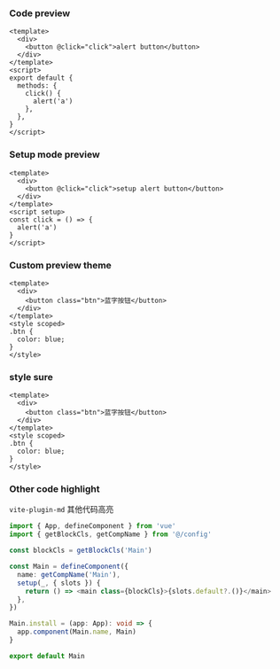 ### Code preview

```vue preview
<template>
  <div>
    <button @click="click">alert button</button>
  </div>
</template>
<script>
export default {
  methods: {
    click() {
      alert('a')
    },
  },
}
</script>
```

### Setup mode preview

```vue preview
<template>
  <div>
    <button @click="click">setup alert button</button>
  </div>
</template>
<script setup>
const click = () => {
  alert('a')
}
</script>
```

### Custom preview theme

```vue preview=VueCode1
<template>
  <div>
    <button class="btn">蓝字按钮</button>
  </div>
</template>
<style scoped>
.btn {
  color: blue;
}
</style>
```

### style sure

```vue preview
<template>
  <div>
    <button class="btn">蓝字按钮</button>
  </div>
</template>
<style scoped>
.btn {
  color: blue;
}
</style>
```

### Other code highlight

`vite-plugin-md` 其他代码高亮

```ts
import { App, defineComponent } from 'vue'
import { getBlockCls, getCompName } from '@/config'

const blockCls = getBlockCls('Main')

const Main = defineComponent({
  name: getCompName('Main'),
  setup(_, { slots }) {
    return () => <main class={blockCls}>{slots.default?.()}</main>
  },
})

Main.install = (app: App): void => {
  app.component(Main.name, Main)
}

export default Main
```
